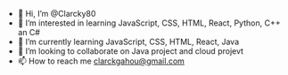 - 👋 Hi, I’m @Clarcky80
- 👀 I’m interested in learning JavaScript, CSS, HTML, React, Python, C++ an C#
- 🌱 I’m currently learning JavaScript, CSS, HTML, React, Java
- 💞️ I’m looking to collaborate on Java project and cloud projevt
- 📫 How to reach me clarckgahou@gmail.com

<!---
Clarcky80/Clarcky80 is a ✨ special ✨ repository because its `README.md` (this file) appears on your GitHub profile.
You can click the Preview link to take a look at your changes.
--->
